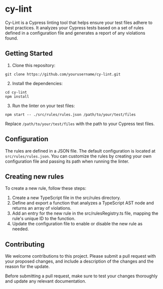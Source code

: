 # cy-lint

Cy-Lint is a Cypress linting tool that helps ensure your test files adhere to best practices. It analyzes your Cypress tests based on a set of rules defined in a configuration file and generates a report of any violations found.

## Getting Started

1. Clone this repository:

 ```
 git clone https://github.com/yourusername/cy-lint.git
 ```

2. Install the dependencies:
```
cd cy-lint
npm install
```

3. Run the linter on your test files:
```
npm start -- ./src/rules/rules.json /path/to/your/test/files
```
Replace `/path/to/your/test/files` with the path to your Cypress test files.


## Configuration

The rules are defined in a JSON file. The default configuration is located at `src/rules/rules.json`. You can customize the rules by creating your own configuration file and passing its path when running the linter.

## Creating new rules
To create a new rule, follow these steps:

1. Create a new TypeScript file in the src/rules directory.
2. Define and export a function that analyzes a TypeScript AST node and returns an array of violations.
3. Add an entry for the new rule in the src/rulesRegistry.ts file, mapping the rule's unique ID to the function.
4. Update the configuration file to enable or disable the new rule as needed.


## Contributing

We welcome contributions to this project. Please submit a pull request with your proposed changes, and include a description of the changes and the reason for the update.

Before submitting a pull request, make sure to test your changes thoroughly and update any relevant documentation.
